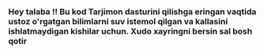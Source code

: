 ### Hey talaba !! Bu kod Tarjimon dasturini qilishga eringan vaqtida ustoz o'rgatgan bilimlarni suv istemol qilgan va kallasini ishlatmaydigan kishilar uchun. Xudo xayringni bersin sal bosh qotir
